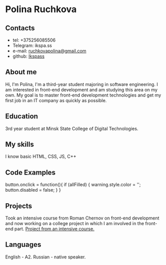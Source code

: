 # Polina Ruchkova

## Contacts
- tel: +375256085506
- Telegram: ikspa.ss
- e-mail: ruchkovapolina@gmail.com
- github: [Ikspass](https://github.com/ikspass)

## About me
Hi, I'm Polina, I'm a third-year student majoring in software engineering. I am interested in front-end development and am studying this area on my own. My goal is to master front-end development technologies and get my first job in an IT company as quickly as possible.

## Education
3rd year student at Minsk State College of Digital Technologies.

## My skills
I know basic HTML, CSS, JS, C++

## Code Examples
button.onclick = function(){
    if (allFilled) {
        warning.style.color = '';
        button.disabled = false;
    } 
}

## Projects
Took an intensive course from Roman Chernov on front-end development and now working on a college project in which I am involved in the front-end part.
[Project from an intensive course.](https://ikspass.github.io/burgers/)

## Languages
English - A2.
Russian - native speaker.
